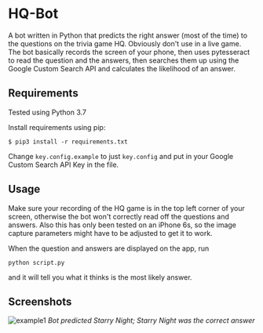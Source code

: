 # HQ-Bot
A bot written in Python that predicts the right answer (most of the time) to the questions on the trivia game HQ. Obviously don't use in a live game. The bot basically records the screen of your phone, then uses pytesseract to read the question and the answers, then searches them up using the Google Custom Search API and calculates the likelihood of an answer.

## Requirements
Tested using Python 3.7

Install requirements using pip:
```
$ pip3 install -r requirements.txt
```

Change `key.config.example` to just `key.config` and put in your Google Custom Search API Key in the file.

## Usage
Make sure your recording of the HQ game is in the top left corner of your screen, otherwise the bot won't correctly read off the questions and answers. Also this has only been tested on an iPhone 6s, so the image capture parameters might have to be adjusted to get it to work.

When the question and answers are displayed on the app, run
```
python script.py
```
and it will tell you what it thinks is the most likely answer.

## Screenshots
![example1](https://i.imgur.com/beRFiwN.jpg)
*Bot predicted Starry Night; Starry Night was the correct answer*
